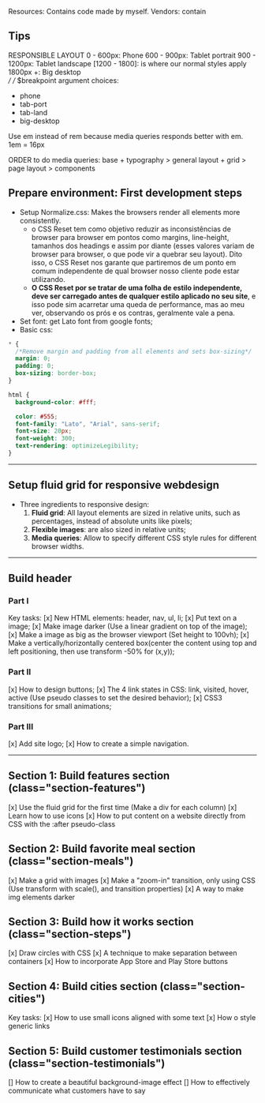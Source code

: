 Resources: Contains code made by myself.
Vendors: contain

## Tips

RESPONSIBLE LAYOUT
0 - 600px: Phone
600 - 900px: Tablet portrait
900 - 1200px: Tablet landscape
[1200 - 1800]: is where our normal styles apply
1800px +: Big desktop  
_/
/_ \$breakpoint argument choices:

- phone
- tab-port
- tab-land
- big-desktop

Use em instead of rem because media queries responds better with em.
1em = 16px

ORDER to do media queries: base + typography > general layout + grid > page layout > components

## Prepare environment: First development steps

- Setup Normalize.css: Makes the browsers render all elements more consistently.
  - o CSS Reset tem como objetivo reduzir as inconsistências de browser para browser em pontos como margins, line-height, tamanhos dos headings e assim por diante (esses valores variam de browser para browser, o que pode vir a quebrar seu layout). Dito isso, o CSS Reset nos garante que partiremos de um ponto em comum independente de qual browser nosso cliente pode estar utilizando.
  - **O CSS Reset por se tratar de uma folha de estilo independente, deve ser carregado antes de qualquer estilo aplicado no seu site**, e isso pode sim acarretar uma queda de performance, mas ao meu ver, observando os prós e os contras, geralmente vale a pena.
- Set font: get Lato font from google fonts;
- Basic css:

```css
* {
  /*Remove margin and padding from all elements and sets box-sizing*/
  margin: 0;
  padding: 0;
  box-sizing: border-box;
}

html {
  background-color: #fff;

  color: #555;
  font-family: "Lato", "Arial", sans-serif;
  font-size: 20px;
  font-weight: 300;
  text-rendering: optimizeLegibility;
}
```

---

## Setup fluid grid for responsive webdesign

- Three ingredients to responsive design:
  1. **Fluid grid**: All layout elements are sized in relative units, such as percentages, instead of absolute units like pixels;
  2. **Flexible images**: are also sized in relative units;
  3. **Media queries**: Allow to specify different CSS style rules for different browser widths.

---

## Build header

### Part I

Key tasks:
[x] New HTML elements: header, nav, ul, li;
[x] Put text on a image;
[x] Make image darker (Use a linear gradient on top of the image);
[x] Make a image as big as the browser viewport (Set height to 100vh);
[x] Make a vertically/horizontally centered box(center the content using top and left positioning, then use transform -50% for (x,y));

### Part II

[x] How to design buttons;
[x] The 4 link states in CSS: link, visited, hover, active (Use pseudo classes to set the desired behavior);
[x] CSS3 transitions for small animations;

### Part III

[x] Add site logo;
[x] How to create a simple navigation.

---

## Section 1: Build features section (class="section-features")

[x] Use the fluid grid for the first time (Make a div for each column)
[x] Learn how to use icons
[x] How to put content on a website directly from CSS with the :after pseudo-class

<!-- Section 1: Features
Title: Get food fast — not fast food.

Hello, we’re Omnifood, your new premium food delivery service. We know you’re always busy. No time for cooking. So let us take care of that, we’re really good at it, we promise!

Up to 365 days/year
Never cook again! We really mean that. Our subscription plans include up to 365 days/year coverage. You can also choose to order more flexibly if that's your style.

Ready in 20 minutes
You're only twenty minutes away from your delicious and super healthy meals delivered right to your home. We work with the best chefs in each town to ensure that you're 100% happy.

100% organic
All our vegetables are fresh, organic and local. Animals are raised without added hormones or antibiotics. Good for your health, the environment, and it also tastes better!

Order anything
We don't limit your creativity, which means you can order whatever you feel like. You can also choose from our menu containing over 100 delicious meals. It's up to you! -->

## Section 2: Build favorite meal section (class="section-meals")

[x] Make a grid with images
[x] Make a "zoom-in" transition, only using CSS (Use transform with scale(), and transition properties)
[x] A way to make img elements darker

<!--
Section 2:Favorite meals
Title: None
1.Korean bibimbapwith egg and vegetables
2.Simple italian pizza with cherry tomatoes
3.Chicken breast steak with vegetables
4.Autumn pumpkin soup
5.Paleo beef steak with vegetables
6.Healthy baguette with egg and vegetables
7.Burger with cheddar and bacon
8.Granola with cherries and strawberries
 -->

## Section 3: Build how it works section (class="section-steps")

[x] Draw circles with CSS
[x] A technique to make separation between containers
[x] How to incorporate App Store and Play Store buttons

<!--
Section 3: How it works
Title:How it works - Simple as 1, 2, 3
1.Choose the subscription plan that best fits your needs and sign up today.
2.Order your delicious meal using our mobile app or website. Or you can even call us!
3.Enjoy your meal after less than 20 minutes. See you the next time!
 -->

## Section 4: Build cities section (class="section-cities")

Key tasks:
[x] How to use small icons aligned with some text
[x] How o style generic links

<!--
Section 4: Cities
Title: We're currently in these cities

Lisbon
1600+ happy eaters
60+ top chefs
@omnifood_lx

San Francisco
3700+ happy eaters
160+ top chefs
@omnifood_sf

Berlin
2300+ happy eaters
110+ top chefs
@omnifood_berlin

London
1200+ happy eaters
50+ top chefs
@omnifood_london

 -->

## Section 5: Build customer testimonials section (class="section-testimonials")

[] How to create a beautiful background-image effect
[] How to effectively communicate what customers have to say

<!--

Section 5: Customer testimonials
Title:Our customers can't live without us

Omnifood is just awesome! I just launched a startup which leaves me with no time for cooking, so Omnifood is a life-saver. Now that I got used to it, I couldn't live without my daily meals!
(Alberto Duncan)

Inexpensive, healthy and great-tasting meals, delivered right to my home. We have lots of food delivery here in Lisbon, but no one comes even close to Omifood. Me and my family are so in love!
(Joana Silva)

I was looking for a quick and easy food delivery service in San Franciso. I tried a lot of them and ended up with Omnifood. Best food delivery service in the Bay Area. Keep up the great work!
(Milton Chapman)

 -->
